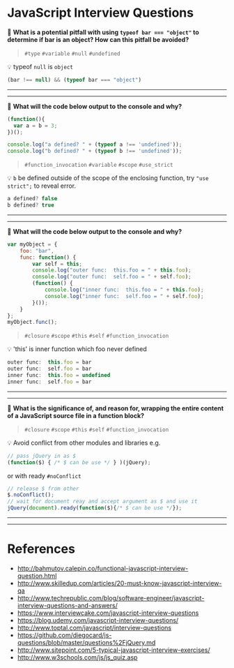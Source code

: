 # JavaScript Interview Questions

💬 **What is a potential pitfall with using `typeof bar === "object"` to determine if bar is an object? How can this pitfall be avoided?** 
> `#type` `#variable` `#null` `#undefined`

💡 typeof `null` is `object`
```js
(bar !== null) && (typeof bar === "object")
```

- - -
- - -

💬 **What will the code below output to the console and why?**
```js
(function(){
  var a = b = 3;
})();

console.log("a defined? " + (typeof a !== 'undefined'));
console.log("b defined? " + (typeof b !== 'undefined'));
```
> `#function_invocation` `#variable` `#scope` `#use_strict`

💡 `b` be defined outside of the scope of the enclosing function, try `"use strict";` to reveal error.
```js
a defined? false
b defined? true
```

- - -
- - -

💬 **What will the code below output to the console and why?**
```js
var myObject = {
    foo: "bar",
    func: function() {
        var self = this;
        console.log("outer func:  this.foo = " + this.foo);
        console.log("outer func:  self.foo = " + self.foo);
        (function() {
            console.log("inner func:  this.foo = " + this.foo);
            console.log("inner func:  self.foo = " + self.foo);
        }());
    }
};
myObject.func();
```
> `#closure` `#scope` `#this` `#self` `#function_invocation`

💡 'this' is inner function which foo never defined
```js
outer func:  this.foo = bar
outer func:  self.foo = bar
inner func:  this.foo = undefined
inner func:  self.foo = bar
```

- - -
- - -

💬 **What is the significance of, and reason for, wrapping the entire content of a JavaScript source file in a function block?**
> `#closure` `#scope` `#this` `#self` `#function_invocation`

💡 Avoid conflict from other modules and libraries e.g.
```js
// pass jQuery in as $
(function($) { /* $ can be use */ } )(jQuery);
```
or with ready `#noConflict`
```js
// release $ from other
$.noConflict();
// wait for document reay and accept argument as $ and use it
jQuery(document).ready(function($){/* $ can be use */});
```

- - -
- - -

# References
* http://bahmutov.calepin.co/functional-javascript-interview-question.html
* http://www.skilledup.com/articles/20-must-know-javascript-interview-qa
* http://www.techrepublic.com/blog/software-engineer/javascript-interview-questions-and-answers/
* https://www.interviewcake.com/javascript-interview-questions
* https://blog.udemy.com/javascript-interview-questions/
* http://www.toptal.com/javascript/interview-questions
* https://github.com/diegocard/js-questions/blob/master/questions%2FjQuery.md
* http://www.sitepoint.com/5-typical-javascript-interview-exercises/
* http://www.w3schools.com/js/js_quiz.asp
